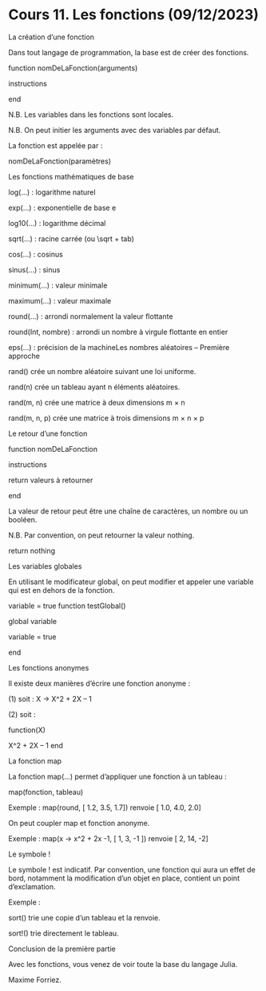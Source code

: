# Cours 11. Les fonctions (09/12/2023)

La création d’une fonction

Dans tout langage de programmation, la base est de créer des fonctions.

function nomDeLaFonction(arguments)

instructions

end

N.B. Les variables dans les fonctions sont locales.

N.B. On peut initier les arguments avec des variables par défaut.

La fonction est appelée par :

nomDeLaFonction(paramètres)

Les fonctions mathématiques de base

log(...) : logarithme naturel

exp(...) : exponentielle de base e

log10(...) : logarithme décimal

sqrt(...) : racine carrée (ou \sqrt + tab)

cos(...) : cosinus

sinus(...) : sinus

minimum(...) : valeur minimale

maximum(...) : valeur maximale

round(...) : arrondi normalement la valeur flottante

round(Int, nombre) : arrondi un nombre à virgule flottante en entier

eps(...) : précision de la machineLes nombres aléatoires – Première approche

rand() crée un nombre aléatoire suivant une loi uniforme.

rand(n) crée un tableau ayant n éléments aléatoires.

rand(m, n) crée une matrice à deux dimensions m × n

rand(m, n, p) crée une matrice à trois dimensions m × n × p

Le retour d’une fonction

function nomDeLaFonction

instructions

return valeurs à retourner

end

La valeur de retour peut être une chaîne de caractères, un nombre ou un booléen.

N.B. Par convention, on peut retourner la valeur nothing.

return nothing

Les variables globales

En utilisant le modificateur global, on peut modifier et appeler une variable qui est en dehors de la fonction.

variable = true function testGlobal()

global variable

variable = true

end

Les fonctions anonymes

Il existe deux manières d’écrire une fonction anonyme :

(1) soit : X -> X^2 + 2X – 1

(2) soit :

function(X)

X^2 + 2X – 1 end

La fonction map

La fonction map(...) permet d’appliquer une fonction à un tableau :

map(fonction, tableau)

Exemple : map(round, [ 1.2, 3.5, 1.7]) renvoie [ 1.0, 4.0, 2.0]

On peut coupler map et fonction anonyme.

Exemple : map(x -> x^2 + 2x -1, [ 1, 3, -1 ]) renvoie [ 2, 14, -2]

Le symbole !

Le symbole ! est indicatif. Par convention, une fonction qui aura un effet de bord, notamment la modification d’un objet en place, contient un point d’exclamation.

Exemple :

sort() trie une copie d’un tableau et la renvoie.

sort!() trie directement le tableau.

Conclusion de la première partie

Avec les fonctions, vous venez de voir toute la base du langage Julia.

Maxime Forriez. 